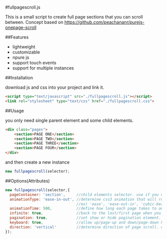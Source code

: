 #fullpagescroll.js

This is a small script to create full page sections that you can scroll between.
Concept based on https://github.com/peachananr/purejs-onepage-scroll

##Features
- lightweight
- customizable
- npure js
- support touch events
- support for multiple instances

##Installation

download js and css into your project and link it.

```html
<script type="text/javascript" src="./fullpagescroll.js"></script>
<link rel="stylesheet" type="text/css" href="./fullpagescroll.css">
```

##Usage

you only need single parent element and some child elements.

```html
<div class="pages">
	<section>PAGE ONE</section>
	<section>PAGE TWO</section>
	<section>PAGE THREE</section>
	<section>PAGE FOUR</section>
</div>
```

and then create a new instance

```javascript
new fullpagescroll(selector);
```


##Options(Attributes)
```javascript
new fullpagescroll(selector,{
  pageContainer: 'section',     //child elements selector. use if you don't want to use section for page.
  animationType: 'ease-in-out', //determine css3 animation that will run when page changes
                                //ex) 'ease', 'ease-out-in', 'cubic-bezier(0.2, 0.75, 0.5, 1.15)'
  animationTime: 500,           //define how long each page takes to animate, 0 for off
  infinite: true,               //back to the last/first page when you scroll at first/last page
  pagination: true,             //set show or hide pagination element.
  keyboard: true,               //allow up/page-up and down/page-down key for page scroll
  direction: 'vertical'         //determine direction of page scroll. options available are 'vertical' and 'horizontal'
});
```
